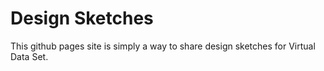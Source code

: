 Design Sketches
===============
This github pages site is simply a way to share design sketches for Virtual Data Set.
